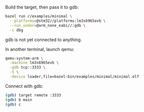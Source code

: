 Build the target, then pass it to gdb:

```sh
bazel run //examples/minimal \
  --platforms=@stm32//platforms:lm3s6965evb \
  --run_under=@arm_none_eabi//:gdb \
  -c dbg
```

gdb is not yet connected to anything.

In another terminal, launch qemu:

```sh
qemu-system-arm \
  -machine lm3s6965evb \
  -gdb tcp::3333 \
  -S \
  -device loader,file=bazel-bin/examples/minimal/minimal.elf
```

Connect with gdb:
```sh
(gdb) target remote :3333
(gdb) b main
(gdb) c

```


